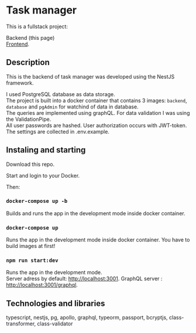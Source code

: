 # Task manager

This is a fullstack project:

Backend (this page)\
[Frontend](https://github.com/1leha/tg-frontend).

## Description

This is the backend of task manager was developed using the NestJS framework.

I used PostgreSQL database as data storage.\
The project is built into a docker container that contains 3 images: `backend`, `database` and `pgAdmin` for watchind of data in database.\
The queries are implemented using graphQL. For data validation I was using the ValidationPipe.\
All user passwords are hashed. User authorization occurs with JWT-token.\
The settings are collected in .env.example.

## Instaling and starting

Download this repo.

Start and login to your Docker.

Then:

### `docker-compose up -b`

Builds and runs the app in the development mode inside docker container.

### `docker-compose up`

Runs the app in the development mode inside docker container. You have to build images at first!

### `npm run start:dev`

Runs the app in the development mode.\
Server adress by default: [http://localhost:3001](http://localhost:3001).
GraphQL server : [http://localhost:3001/graphql](http://localhost:3001/graphql).

## Technologies and libraries

typescript, nestjs, pg, apollo, graphql, typeorm, passport, bcryptjs, class-transformer, class-validator
